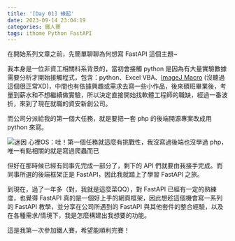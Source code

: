 ```yaml
---
title: '[Day 01] 緣起'
date: 2023-09-14 23:04:19
categories: 鐵人賽
tags: ithome Python FastAPI
---
```


在開始系列文章之前，先簡單聊聊為何想寫 FastAPI 這個主題~

我本身是一位非資工相關科系背景的，當初會接觸 python 是因為有大量實驗數據需要分析才開始接觸程式，包含：python、Excel VBA、[ImageJ Macro](https://imagej.nih.gov/ij/developer/macro/macros.html) (沒聽過這個很正常XD)，中間也有依據興趣或需求去寫一些小作品，後來碩班畢業後，考量到薪水和不想繼續做實驗，所以決定直接開始找軟體工程師的職缺，經過一番波折，來到了現在就職的資安新創公司。

而公司分派給我的第一個大任務，就是要把一套 php 的後端開源專案改成用 python 來寫。

![迷因](https://firebasestorage.googleapis.com/v0/b/images-7e754.appspot.com/o/ithome%2F1_php%E6%94%B9python.png?alt=media&token=a3ab5192-e954-4d4d-885e-8564681488da)
心裡OS：哇！第一個任務就這麼有挑戰性，我沒寫過後端也沒學過 php，唯一有點相關的就是寫過爬蟲而已

但好在那時候已經有同事先完成一部分了，剩下的 API 們就要由我接手完成。而同事所選的後端框架正是 FastAPI，因此我就踏上了學習 FastAPI 之旅。

到現在，過了一年多（對，我就是這麼菜QQ），對 FastAPI 已經有一定的熟練度，也覺得 FastAPI 真的是一個好上手的網頁框架，因此想趁這個機會寫一系列的 FastAPI 教學，並分享在公司所遇到的 FastAPI 與其他套件的整合經驗，以及在各種需求/情境下，我是怎麼構建出我想要的功能。

這是我第一次參加鐵人賽，希望能順利完賽！

